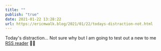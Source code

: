 ```yaml
---
title: ""
publish: "true"
date: 2021-01-22 13:28:22
url: https://ericmwalk.blog/2021/01/22/todays-distraction-not.html
---
```


Today's distraction... Not sure why but I am going to test out a new to me [RSS reader](https://tt-rss.org/) 🤦‍♂️